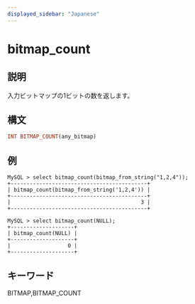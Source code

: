 ```yaml
---
displayed_sidebar: "Japanese"
---
```


# bitmap_count

## 説明

入力ビットマップの1ビットの数を返します。

## 構文

```Haskell
INT BITMAP_COUNT(any_bitmap)
```

## 例

```Plain Text
MySQL > select bitmap_count(bitmap_from_string("1,2,4"));
+-------------------------------------------+
| bitmap_count(bitmap_from_string('1,2,4')) |
+-------------------------------------------+
|                                         3 |
+-------------------------------------------+

MySQL > select bitmap_count(NULL);
+--------------------+
| bitmap_count(NULL) |
+--------------------+
|                  0 |
+--------------------+
```

## キーワード

BITMAP,BITMAP_COUNT